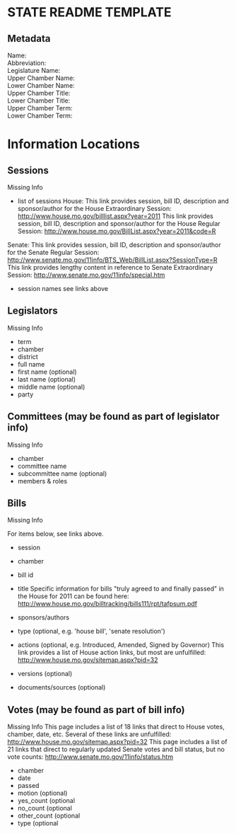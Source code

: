 STATE README TEMPLATE
=====================

Metadata
--------
Name:  
Abbreviation:  
Legislature Name:  
Upper Chamber Name:  
Lower Chamber Name:  
Upper Chamber Title:  
Lower Chamber Title:  
Upper Chamber Term:  
Lower Chamber Term:  


Information Locations
=====================

Sessions
--------
Missing Info

* list of sessions
House:
This link provides session, bill ID, description and sponsor/author for the House Extraordinary Session:  http://www.house.mo.gov/billlist.aspx?year=2011 
This link provides session, bill ID, description and sponsor/author for the House Regular Session:  http://www.house.mo.gov/BillList.aspx?year=2011&code=R

Senate:
This link provides session, bill ID, description and sponsor/author for the Senate Regular Session: http://www.senate.mo.gov/11info/BTS_Web/BillList.aspx?SessionType=R
This link provides lengthy content in reference to Senate Extraordinary Session: http://www.senate.mo.gov/11info/special.htm 

* session names
see links above

Legislators
-----------
Missing Info

* term
* chamber
* district
* full name
* first name (optional)
* last name (optional)
* middle name (optional)
* party

Committees (may be found as part of legislator info)
----------------------------------------------------
Missing Info

* chamber
* committee name
* subcommittee name (optional)
* members & roles

Bills
-----
Missing Info



For items below, see links above.
* session
* chamber
* bill id
* title
Specific information for bills "truly agreed to and finally passed" in the House for 2011 can be found here: http://www.house.mo.gov/billtracking/bills111/rpt/tafpsum.pdf

* sponsors/authors
* type (optional, e.g. 'house bill', 'senate resolution')
* actions (optional, e.g. Introduced, Amended, Signed by Governor)
This link provides a list of House action links, but most are unfulfilled: http://www.house.mo.gov/sitemap.aspx?pid=32
* versions (optional)
* documents/sources (optional)

Votes (may be found as part of bill info)
-----------------------------------------
Missing Info
This page includes a list of 18 links that direct to House votes, chamber, date, etc. Several of these links are unfulfilled: http://www.house.mo.gov/sitemap.aspx?pid=32
This page includes a list of 21 links that direct to regularly updated Senate votes and bill status, but no vote counts: http://www.senate.mo.gov/11info/status.htm 

* chamber
* date
* passed
* motion (optional)
* yes_count (optional
* no_count (optional
* other_count (optional
* type (optional

